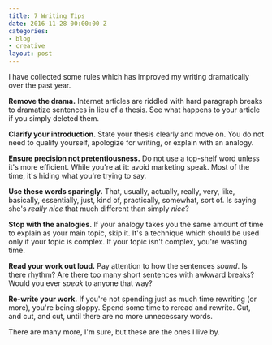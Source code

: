```yaml
---
title: 7 Writing Tips
date: 2016-11-28 00:00:00 Z
categories:
- blog
- creative
layout: post
---
```


I have collected some rules which has improved my writing dramatically over the past year.

**Remove the drama.** Internet articles are riddled with hard paragraph breaks to dramatize sentences in lieu of a thesis. See what happens to your article if you simply deleted them.

**Clarify your introduction.** State your thesis clearly and move on. You do not need to qualify yourself, apologize for writing, or explain with an analogy.

**Ensure precision not pretentiousness.** Do not use a top-shelf word unless it's more efficient. While you're at it: avoid marketing speak. Most of the time, it's hiding what you're trying to say.

**Use these words sparingly.** That, usually, actually, really, very, like, basically, essentially, just, kind of, practically, somewhat, sort of. Is saying she's *really nice* that much different than simply *nice*?

**Stop with the analogies.** If your analogy takes you the same amount of time to explain as your main topic, skip it. It's a technique which should be used only if your topic is complex. If your topic isn't complex, you're wasting time.

**Read your work out loud.** Pay attention to how the sentences _sound_. Is there rhythm? Are there too many short sentences with awkward breaks? Would you ever _speak_ to anyone that way?

**Re-write your work.** If you're not spending just as much time rewriting (or more), you're being sloppy. Spend some time to reread and rewrite. Cut, and cut, and cut, until there are no more unnecessary words.

There are many more, I'm sure, but these are the ones I live by.